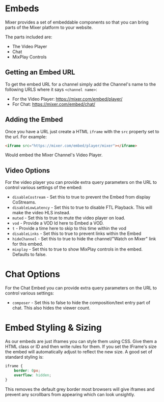# Embeds

Mixer provides a set of embeddable components so that you can bring parts of the Mixer platform to your website.

The parts included are:
- The Video Player
- Chat
- MixPlay Controls

## Getting an Embed URL

To get the embed URL for a channel simply add the Channel's name to the following URLS where it says `<channel name>`:
- For the Video Player: https://mixer.com/embed/player/<channel name>
- For Chat: https://mixer.com/embed/chat/<channel name>

## Adding the Embed

Once you have a URL just create a HTML `iframe` with the `src` property set to the url. For example:
```html
<iframe src="https://mixer.com/embed/player/mixer"></iframe>
```
Would embed the Mixer Channel's Video Player.

## Video Options

For the video player you can provide extra query parameters on the URL to control various settings of the embed:
- `disableCostream` - Set this to true to prevent the Embed from display CoStreams.
- `disableLowLatency` - Set this to true to disable FTL Playback. This will make the video HLS instead.
- `muted` - Set this to true to mute the video player on load.
- `vod` - Provide a VOD Id here to Embed a VOD.
- `t` - Provide a time here to skip to this time within the vod
- `disableLinks` - Set this to true to prevent links within the Embed
- `hideChannel` - Set this to true to hide the channel/"Watch on Mixer" link for this embed.
- `mixplay` - Set this to true to show MixPlay controls in the embed. Defaults to false.


# Chat Options

For the Chat Embed you can provide extra query parameters on the URL to control various settings:
- `composer` - Set this to false to hide the composition/text entry part of chat. This also hides the viewer count.


# Embed Styling & Sizing
As our embeds are just iframes you can style them using CSS. Give them a HTML class or ID and then write rules for them. If you set the IFrame's size the embed will automatically adjust to reflect the new size. A good set of standard styling is:

```css
iframe {
    border: 0px;
    overflow: hidden;
}
```
This removes the default grey border most browsers will give iframes and prevent any scrollbars from appearing which can look unsightly.
